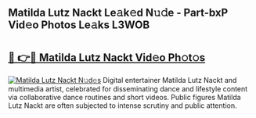 ## Matilda Lutz Nackt Le𝚊k𝚎d N𝚞𝚍e - Part-bxP Vid𝚎o Photos Le𝚊ks L3WOB

# <h2><a href="http://fbaj8q.evod.top/?m=Matilda+Lutz+Nackt">🔗 👉🔴 Matilda Lutz Nackt Vid𝚎o Ph𝚘t𝚘s</a></h2>

[![Matilda Lutz Nackt N𝚞d𝚎s](https://i.imgur.com/8V9OHl7.gif)](http://fbaj8q.evod.top/?m=Matilda+Lutz+Nackt)
Digital entertainer Matilda Lutz Nackt and multimedia artist, celebrated for disseminating dance and lifestyle content via collaborative dance routines and short videos. Public figures Matilda Lutz Nackt are often subjected to intense scrutiny and public attention. 
